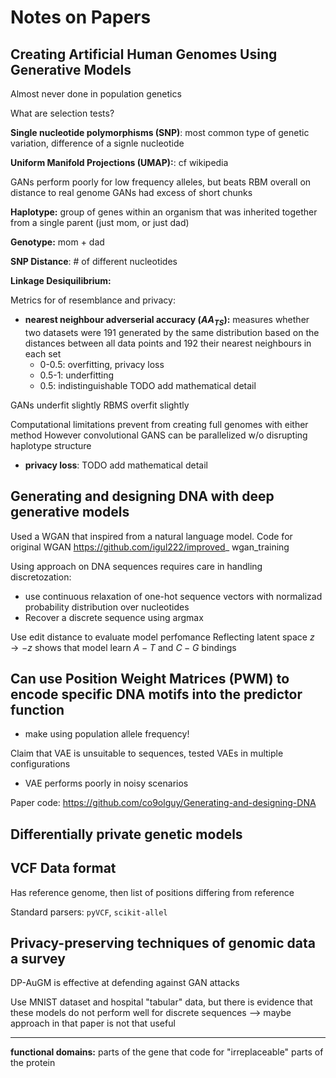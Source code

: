 # Notes on Papers

## Creating Artificial Human Genomes Using Generative Models

Almost never done in population genetics

What are selection tests?

**Single nucleotide polymorphisms (SNP)**: most common type of genetic variation, difference of a signle nucleotide

**Uniform Manifold Projections (UMAP):**: cf wikipedia


GANs perform poorly for low frequency alleles, but beats RBM overall on distance to real genome
GANs had excess of short chunks

**Haplotype:** group of genes within an organism that was inherited together from a single parent (just mom, or just dad)

**Genotype:** mom + dad

**SNP Distance**: # of different nucleotides

**Linkage Desiquilibrium:**


Metrics for of resemblance and privacy:
- **nearest neighbour adverserial accuracy ($AA_{TS}$):** measures whether two datasets were 191 generated by the same distribution based on the distances between all data points and 192 their nearest neighbours in each set
    - 0-0.5: overfitting, privacy loss 
    - 0.5-1: underfitting
    - 0.5: indistinguishable
TODO add mathematical detail

GANs underfit slightly
RBMS overfit slightly

Computational limitations prevent from creating full genomes with either method
However convolutional GANS can be parallelized w/o disrupting haplotype structure


- **privacy loss**:
TODO add mathematical detail


## Generating and designing DNA with deep generative models

Used a WGAN that inspired from a natural language model.
Code for original WGAN https://github.com/igul222/improved_ wgan_training

Using approach on DNA sequences requires care in handling discretozation:
- use continuous relaxation of one-hot sequence vectors with normalizad
probability distribution over nucleotides
- Recover a discrete sequence using argmax

Use edit distance to evaluate model perfomance
Reflecting latent space $z \rightarrow -z$ shows that model learn 
$A-T$ and $C-G$ bindings 

Can use **Position Weight Matrices** (PWM) to encode specific DNA motifs
into the predictor function
- 
- make using population allele frequency!


Claim that VAE is unsuitable to sequences, tested VAEs in multiple configurations
- VAE performs poorly in noisy scenarios

Paper code: https://github.com/co9olguy/Generating-and-designing-DNA


## Differentially private genetic models


## VCF Data format

Has reference genome, then list of positions differing from reference

Standard parsers: `pyVCF`, `scikit-allel`


## Privacy-preserving techniques of genomic data a survey

DP-AuGM is effective at defending against GAN attacks

Use MNIST dataset and hospital "tabular" data, but there is evidence that these
models do not perform well for discrete sequences --> maybe approach in that paper 
is not that useful


---

**functional domains:** parts of the gene that code for "irreplaceable"
parts of the protein